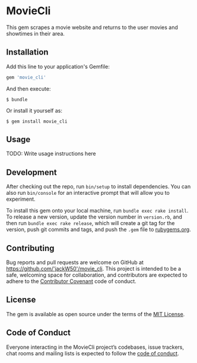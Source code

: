 # MovieCli

This gem scrapes a movie website and returns to the user movies and showtimes in their area.


## Installation

Add this line to your application's Gemfile:

```ruby
gem 'movie_cli'
```

And then execute:

    $ bundle

Or install it yourself as:

    $ gem install movie_cli

## Usage

TODO: Write usage instructions here

## Development

After checking out the repo, run `bin/setup` to install dependencies. You can also run `bin/console` for an interactive prompt that will allow you to experiment.

To install this gem onto your local machine, run `bundle exec rake install`. To release a new version, update the version number in `version.rb`, and then run `bundle exec rake release`, which will create a git tag for the version, push git commits and tags, and push the `.gem` file to [rubygems.org](https://rubygems.org).

## Contributing

Bug reports and pull requests are welcome on GitHub at https://github.com/'jackW50'/movie_cli. This project is intended to be a safe, welcoming space for collaboration, and contributors are expected to adhere to the [Contributor Covenant](http://contributor-covenant.org) code of conduct.

## License

The gem is available as open source under the terms of the [MIT License](https://opensource.org/licenses/MIT).

## Code of Conduct

Everyone interacting in the MovieCli project’s codebases, issue trackers, chat rooms and mailing lists is expected to follow the [code of conduct](https://github.com/'jackW50'/movie_cli/blob/master/CODE_OF_CONDUCT.md).
